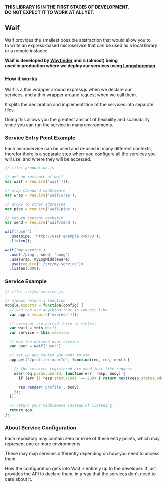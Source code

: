 __THIS LIBRARY IS IN THE FIRST STAGES OF DEVELOPMENT.  
DO NOT EXPECT IT TO WORK AT ALL YET.__

## Waif

Waif provides the smallest possible abstraction that would allow you to  
to write an express-based microservice that can be used as a local library  
or a remote instance.  

__Waif is developed by [Wayfinder](http://wayfinder.co) and is (almost) being  
used in production where we deploy our services using [Longshoreman](http://longshoreman.io).__

### How it works

Waif is a thin wrapper around express.js when we declare our  
services, and a thin wrapper around request when we call them.

It splits the declaration and implementation of the services into separate files.

Doing this allows you the greatest amount of flexibility and scaleability,  
since you can run the service in many environments.

### Service Entry Point Example

Each microservice can be used and re-used in many different contexts,
therefor there is a separate step where you configure all the services
you will use, and where they will be accessed.


```javascript
// file: production.js

// get an instance of waif
var waif = require('waif')();

// wrap standard middleware
var wrap = require('waif/wrap');

// proxy to other addresses
var pipe = require('waif/pipe');

// return content verbatim
var send = require('waif/send');

waif('user')
  .use(pipe, 'http://user.example.com/v3');
  .listen();

wait('my-service')
  .use('/ping', send, 'pong')
  .use(wrap, myLogMiddleware)
  .use(require('./src/my-service'))
  .listen(3000);
```

### Service Example

```javascript
// file: src/my-service.js

// always return a function
module.exports = function(config) {
  // you can use anything that is connect-like.
  var app = require('express')();

  // services are passed these as context 
  var waif = this.waif;
  var service = this.service;

  // map the defined user service
  var user = waif('user');

  // set up any routes you want to use
  app.get('/profile/:userId', function(req, res, next) {

    // the services registered are used just like request.
    user(req.param.userId, function(err, resp, body) {
      if (err || resp.statusCode !== 200) { return next(resp.statusCode); }

      res.render('profile', body);
    });
  });

  // return your middleware instead of listening.
  return app;
};
```

### About Service Configuration

Each repository may contain zero or more of
these entry points, which may represent one
or more environments.

These may map services differently depending
on how you need to access them.

How the configuration gets into Waif is entirely
up to the developer. It just provides the
API to declare them, in a way that the services
don't need to care about it.

